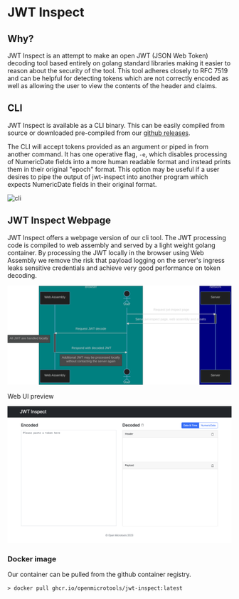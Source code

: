 # JWT Inspect

## Why?

JWT Inspect is an attempt to make an open JWT (JSON Web Token) decoding tool based entirely on golang standard libraries making it easier to reason about the security of the tool. This tool adheres closely to RFC 7519 and can be helpful for detecting tokens which are not correctly encoded as well as allowing the user to view the contents of the header and claims.

## CLI

JWT Inspect is available as a CLI binary. This can be easily compiled from source or downloaded pre-compiled from our [github releases](https://github.com/openmicrotools/jwt-inspect/releases).

The CLI will accept tokens provided as an argument or piped in from another command. It has one operative flag, `-e`, which disables processing of NumericDate fields into a more human readable format and instead prints them in their original "epoch" format. This option may be useful if a user desires to pipe the output of jwt-inspect into another program which expects NumericDate fields in their original format.

![cli](https://user-images.githubusercontent.com/4520812/225171620-3500a322-94cf-47ba-9345-c95d1a8c827a.gif)

## JWT Inspect Webpage

JWT Inspect offers a webpage version of our cli tool. The JWT processing code is compiled to web assembly and served by a light weight golang container. By processing the JWT locally in the browser using Web Assembly we remove the risk that payload logging on the server's ingress leaks sensitive credentials and achieve very good performance on token decoding.

![sequence diagram for our JWT Inspect Webpage](docs/assets/webpage_sequence.png)

Web UI preview

![UI](docs/assets/web_ui.png)

<!---

github doesn't presently render mermaid correctly. This was rendered on mermaid.live, exported as svg, imported into GIMP, cropped and then exported as a png.

```mermaid
  sequenceDiagram
  box Teal Browser
  Participant Web Assembly
  Actor User
  end
  box Navy Network
  participant Server
  end
  User->>+Server: Request jwt-inspect page
  Server->>-User: Serve jwt-inspect page, web assembly and assets
  User->>+Web Assembly: Request JWT decode
  Note left of Web Assembly: All JWT are handled locally
  Web Assembly->>-User: Respond with decoded JWT
  Note right of Web Assembly: Additional JWT may be processed locally<BR/>without contacting the server again
```
--->

### Docker image

Our container can be pulled from the github container registry.

```shell
> docker pull ghcr.io/openmicrotools/jwt-inspect:latest
```
